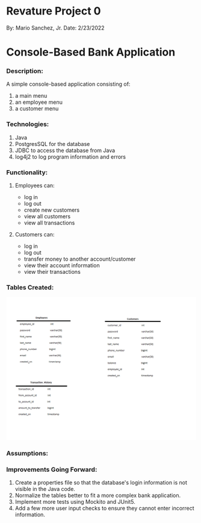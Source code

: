 # Revature Project 0
By: Mario Sanchez, Jr.		Date: 2/23/2022

# Console-Based Bank Application

### Description:

A simple console-based application consisting of:
1. a main menu
2. an employee menu
3. a customer menu

### Technologies: 

1. Java
2. PostgresSQL for the database
3. JDBC to access the database from Java
4. log4j2 to log program information and errors

### Functionality:

1. Employees can:
	- log in
	- log out
	- create new customers
	- view all customers
	- view all transactions

2. Customers can:
	- log in
	- log out
	- transfer money to another account/customer
	- view their account information
	- view their transactions

### Tables Created:

![Bank DB Tables](bankDBtables.png "Bank Database Tables")

### Assumptions:

### Improvements Going Forward:
1. Create a properties file so that the database's login information is not visible in the Java code.
2. Normalize the tables better to fit a more complex bank application.
3. Implement more tests using Mockito and JUnit5.
4. Add a few more user input checks to ensure they cannot enter incorrect information.



